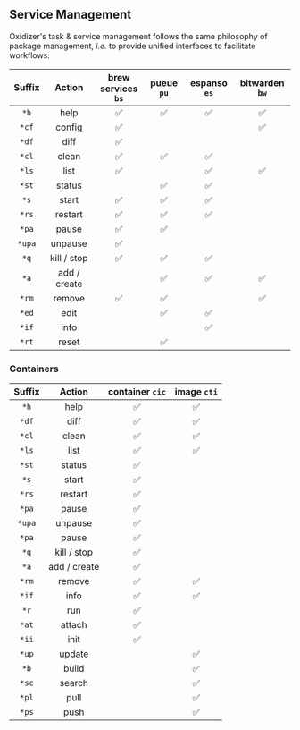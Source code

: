 ## Service Management

Oxidizer's task & service management follows the same philosophy of package management, _i.e._ to provide unified interfaces to facilitate workflows.

| Suffix |    Action    | brew<br>services `bs` | pueue `pu` | espanso `es` | bitwarden `bw` |
| :----: | :----------: | :-------------------: | :--------: | :----------: | :------------: |
|  `*h`  |     help     |           ✅           |     ✅      |      ✅       |       ✅        |
| `*cf`  |    config    |           ✅           |            |              |       ✅        |
| `*df`  |     diff     |           ✅           |            |              |                |
| `*cl`  |    clean     |           ✅           |     ✅      |      ✅       |                |
| `*ls`  |     list     |           ✅           |            |      ✅       |       ✅        |
| `*st`  |    status    |                       |     ✅      |      ✅       |                |
|  `*s`  |    start     |           ✅           |     ✅      |      ✅       |                |
| `*rs`  |   restart    |           ✅           |     ✅      |      ✅       |                |
| `*pa`  |    pause     |           ✅           |     ✅      |              |                |
| `*upa` |   unpause    |           ✅           |            |              |                |
|  `*q`  | kill / stop  |           ✅           |     ✅      |      ✅       |                |
|  `*a`  | add / create |                       |     ✅      |      ✅       |       ✅        |
| `*rm`  |    remove    |           ✅           |     ✅      |              |       ✅        |
| `*ed`  |     edit     |                       |     ✅      |      ✅       |                |
| `*if`  |     info     |                       |            |      ✅       |                |
| `*rt`  |    reset     |                       |     ✅      |              |                |

### Containers

| Suffix |    Action    | container `cic` | image `cti` |
| :----: | :----------: | :-------------: | :---------: |
|  `*h`  |     help     |        ✅        |      ✅      |
| `*df`  |     diff     |        ✅        |      ✅      |
| `*cl`  |    clean     |        ✅        |      ✅      |
| `*ls`  |     list     |        ✅        |      ✅      |
| `*st`  |    status    |        ✅        |             |
|  `*s`  |    start     |        ✅        |             |
| `*rs`  |   restart    |        ✅        |             |
| `*pa`  |    pause     |        ✅        |             |
| `*upa` |   unpause    |        ✅        |             |
| `*pa`  |    pause     |        ✅        |             |
|  `*q`  | kill / stop  |        ✅        |             |
|  `*a`  | add / create |        ✅        |             |
| `*rm`  |    remove    |        ✅        |      ✅      |
| `*if`  |     info     |        ✅        |      ✅      |
|  `*r`  |     run      |        ✅        |             |
| `*at`  |    attach    |        ✅        |             |
| `*ii`  |     init     |        ✅        |             |
| `*up`  |    update    |                 |      ✅      |
|  `*b`  |    build     |                 |      ✅      |
| `*sc`  |    search    |                 |      ✅      |
| `*pl`  |     pull     |                 |      ✅      |
| `*ps`  |     push     |                 |      ✅      |
